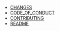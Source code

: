   * [CHANGES](./CHANGES)
  * [CODE_OF_CONDUCT](./CODE_OF_CONDUCT)
  * [CONTRIBUTING](./CONTRIBUTING)
  * [README](./README)


[//]: # (generated by https://www.npmjs.com/package/github-wiki-sidebar)
